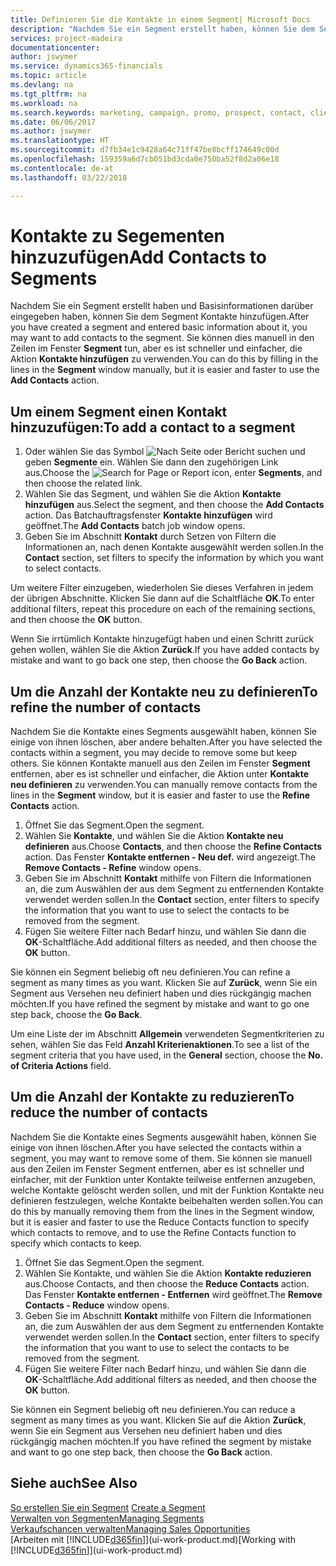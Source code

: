 ```yaml
---
title: Definieren Sie die Kontakte in einem Segment| Microsoft Docs
description: "Nachdem Sie ein Segment erstellt haben, können Sie dem Segment Kontakte zum Beispiel als Teil der bestimmte Kunden oder der Clients einer Werbekampagnezielgruppenadressierung hinzufügen."
services: project-madeira
documentationcenter: 
author: jswymer
ms.service: dynamics365-financials
ms.topic: article
ms.devlang: na
ms.tgt_pltfrm: na
ms.workload: na
ms.search.keywords: marketing, campaign, promo, prospect, contact, client, customer
ms.date: 06/06/2017
ms.author: jswymer
ms.translationtype: HT
ms.sourcegitcommit: d7fb34e1c9428a64c71ff47be8bcff174649c00d
ms.openlocfilehash: 159359a6d7cb051bd3cda0e750ba52f8d2a06e18
ms.contentlocale: de-at
ms.lasthandoff: 03/22/2018

---
```

# <a name="add-contacts-to-segments"></a><span data-ttu-id="ad381-103">Kontakte zu Segementen hinzuzufügen</span><span class="sxs-lookup"><span data-stu-id="ad381-103">Add Contacts to Segments</span></span>
<span data-ttu-id="ad381-104">Nachdem Sie ein Segment erstellt haben und Basisinformationen darüber eingegeben haben, können Sie dem Segment Kontakte hinzufügen.</span><span class="sxs-lookup"><span data-stu-id="ad381-104">After you have created a segment and entered basic information about it, you may want to add contacts to the segment.</span></span> <span data-ttu-id="ad381-105">Sie können dies manuell in den Zeilen im Fenster **Segment** tun, aber es ist schneller und einfacher, die Aktion **Kontakte hinzufügen** zu verwenden.</span><span class="sxs-lookup"><span data-stu-id="ad381-105">You can do this by filling in the lines in the **Segment** window manually, but it is easier and faster to use the **Add Contacts** action.</span></span>

## <a name="to-add-a-contact-to-a-segment"></a><span data-ttu-id="ad381-106">Um einem Segment einen Kontakt hinzuzufügen:</span><span class="sxs-lookup"><span data-stu-id="ad381-106">To add a contact to a segment</span></span>
1. <span data-ttu-id="ad381-107">Oder wählen Sie das Symbol ![Nach Seite oder Bericht suchen](media/ui-search/search_small.png "Nach Seite oder Bericht suchen") und geben **Segmente** ein. Wählen Sie dann den zugehörigen Link aus.</span><span class="sxs-lookup"><span data-stu-id="ad381-107">Choose the ![Search for Page or Report](media/ui-search/search_small.png "Search for Page or Report icon") icon, enter **Segments**, and then choose the related link.</span></span>  
2. <span data-ttu-id="ad381-108">Wählen Sie das Segment, und wählen Sie die Aktion **Kontakte hinzufügen** aus.</span><span class="sxs-lookup"><span data-stu-id="ad381-108">Select the segment, and then choose the **Add Contacts** action.</span></span> <span data-ttu-id="ad381-109">Das Batchauftragsfenster **Kontakte hinzufügen** wird geöffnet.</span><span class="sxs-lookup"><span data-stu-id="ad381-109">The **Add Contacts** batch job window opens.</span></span>
3. <span data-ttu-id="ad381-110">Geben Sie im Abschnitt **Kontakt** durch Setzen von Filtern die Informationen an, nach denen Kontakte ausgewählt werden sollen.</span><span class="sxs-lookup"><span data-stu-id="ad381-110">In the **Contact** section, set filters to specify the information by which you want to select contacts.</span></span>

<span data-ttu-id="ad381-111">Um weitere Filter einzugeben, wiederholen Sie dieses Verfahren in jedem der übrigen Abschnitte. Klicken Sie dann auf die Schaltfläche **OK**.</span><span class="sxs-lookup"><span data-stu-id="ad381-111">To enter additional filters, repeat this procedure on each of the remaining sections, and then choose the **OK** button.</span></span>

<span data-ttu-id="ad381-112">Wenn Sie irrtümlich Kontakte hinzugefügt haben und einen Schritt zurück gehen wollen, wählen Sie die Aktion **Zurück**.</span><span class="sxs-lookup"><span data-stu-id="ad381-112">If you have added contacts by mistake and want to go back one step, then choose the **Go Back** action.</span></span>

## <a name="to-refine-the-number-of-contacts"></a><span data-ttu-id="ad381-113">Um die Anzahl der Kontakte neu zu definieren</span><span class="sxs-lookup"><span data-stu-id="ad381-113">To refine the number of contacts</span></span>
<span data-ttu-id="ad381-114">Nachdem Sie die Kontakte eines Segments ausgewählt haben, können Sie einige von ihnen löschen, aber andere behalten.</span><span class="sxs-lookup"><span data-stu-id="ad381-114">After you have selected the contacts within a segment, you may decide to remove some but keep others.</span></span> <span data-ttu-id="ad381-115">Sie können Kontakte manuell aus den Zeilen im Fenster **Segment** entfernen, aber es ist schneller und einfacher, die Aktion unter **Kontakte neu definieren** zu verwenden.</span><span class="sxs-lookup"><span data-stu-id="ad381-115">You can manually remove contacts from the lines in the **Segment** window, but it is easier and faster to use the **Refine Contacts** action.</span></span>

1. <span data-ttu-id="ad381-116">Öffnet Sie das Segment.</span><span class="sxs-lookup"><span data-stu-id="ad381-116">Open the segment.</span></span>
2. <span data-ttu-id="ad381-117">Wählen Sie **Kontakte**, und wählen Sie die Aktion **Kontakte neu definieren** aus.</span><span class="sxs-lookup"><span data-stu-id="ad381-117">Choose **Contacts**, and then choose the **Refine Contacts** action.</span></span> <span data-ttu-id="ad381-118">Das Fenster **Kontakte entfernen - Neu def.** wird angezeigt.</span><span class="sxs-lookup"><span data-stu-id="ad381-118">The **Remove Contacts - Refine** window opens.</span></span>
3. <span data-ttu-id="ad381-119">Geben Sie im Abschnitt **Kontakt** mithilfe von Filtern die Informationen an, die zum Auswählen der aus dem Segment zu entfernenden Kontakte verwendet werden sollen.</span><span class="sxs-lookup"><span data-stu-id="ad381-119">In the **Contact** section, enter filters to specify the information that you want to use to select the contacts to be removed from the segment.</span></span>
4. <span data-ttu-id="ad381-120">Fügen Sie weitere Filter nach Bedarf hinzu, und wählen Sie dann die **OK**-Schaltfläche.</span><span class="sxs-lookup"><span data-stu-id="ad381-120">Add additional filters as needed, and then choose the **OK** button.</span></span>

<span data-ttu-id="ad381-121">Sie können ein Segment beliebig oft neu definieren.</span><span class="sxs-lookup"><span data-stu-id="ad381-121">You can refine a segment as many times as you want.</span></span> <span data-ttu-id="ad381-122">Klicken Sie auf **Zurück**, wenn Sie ein Segment aus Versehen neu definiert haben und dies rückgängig machen möchten.</span><span class="sxs-lookup"><span data-stu-id="ad381-122">If you have refined the segment by mistake and want to go one step back, choose the **Go Back**.</span></span>

<span data-ttu-id="ad381-123">Um eine Liste der im Abschnitt **Allgemein** verwendeten Segmentkriterien zu sehen, wählen Sie das Feld **Anzahl Kriterienaktionen**.</span><span class="sxs-lookup"><span data-stu-id="ad381-123">To see a list of the segment criteria that you have used, in the **General** section, choose the **No. of Criteria Actions** field.</span></span>

## <a name="to-reduce-the-number-of-contacts"></a><span data-ttu-id="ad381-124">Um die Anzahl der Kontakte zu reduzieren</span><span class="sxs-lookup"><span data-stu-id="ad381-124">To reduce the number of contacts</span></span>
<span data-ttu-id="ad381-125">Nachdem Sie die Kontakte eines Segments ausgewählt haben, können Sie einige von ihnen löschen.</span><span class="sxs-lookup"><span data-stu-id="ad381-125">After you have selected the contacts within a segment, you may want to remove some of them.</span></span> <span data-ttu-id="ad381-126">Sie können sie manuell aus den Zeilen im Fenster Segment entfernen, aber es ist schneller und einfacher, mit der Funktion unter Kontakte teilweise entfernen anzugeben, welche Kontakte gelöscht werden sollen, und mit der Funktion Kontakte neu definieren festzulegen, welche Kontakte beibehalten werden sollen.</span><span class="sxs-lookup"><span data-stu-id="ad381-126">You can do this by manually removing them from the lines in the Segment window, but it is easier and faster to use the Reduce Contacts function to specify which contacts to remove, and to use the Refine Contacts function to specify which contacts to keep.</span></span>

1. <span data-ttu-id="ad381-127">Öffnet Sie das Segment.</span><span class="sxs-lookup"><span data-stu-id="ad381-127">Open the segment.</span></span>
2. <span data-ttu-id="ad381-128">Wählen Sie Kontakte, und wählen Sie die Aktion **Kontakte reduzieren** aus.</span><span class="sxs-lookup"><span data-stu-id="ad381-128">Choose Contacts, and then choose the **Reduce Contacts** action.</span></span> <span data-ttu-id="ad381-129">Das Fenster **Kontakte entfernen - Entfernen** wird geöffnet.</span><span class="sxs-lookup"><span data-stu-id="ad381-129">The **Remove Contacts - Reduce** window opens.</span></span>
3. <span data-ttu-id="ad381-130">Geben Sie im Abschnitt **Kontakt** mithilfe von Filtern die Informationen an, die zum Auswählen der aus dem Segment zu entfernenden Kontakte verwendet werden sollen.</span><span class="sxs-lookup"><span data-stu-id="ad381-130">In the **Contact** section, enter filters to specify the information that you want to use to select the contacts to be removed from the segment.</span></span>
4. <span data-ttu-id="ad381-131">Fügen Sie weitere Filter nach Bedarf hinzu, und wählen Sie dann die **OK**-Schaltfläche.</span><span class="sxs-lookup"><span data-stu-id="ad381-131">Add additional filters as needed, and then choose the **OK** button.</span></span>

<span data-ttu-id="ad381-132">Sie können ein Segment beliebig oft neu definieren.</span><span class="sxs-lookup"><span data-stu-id="ad381-132">You can reduce a segment as many times as you want.</span></span> <span data-ttu-id="ad381-133">Klicken Sie auf die Aktion **Zurück**, wenn Sie ein Segment aus Versehen neu definiert haben und dies rückgängig machen möchten.</span><span class="sxs-lookup"><span data-stu-id="ad381-133">If you have refined the segment by mistake and want to go one step back, then choose the **Go Back** action.</span></span>

## <a name="see-also"></a><span data-ttu-id="ad381-134">Siehe auch</span><span class="sxs-lookup"><span data-stu-id="ad381-134">See Also</span></span>
<span data-ttu-id="ad381-135">[So erstellen Sie ein Segment](marketing-how-create-segment.md) </span><span class="sxs-lookup"><span data-stu-id="ad381-135">[Create a Segment](marketing-how-create-segment.md) </span></span>  
[<span data-ttu-id="ad381-136">Verwalten von Segmenten</span><span class="sxs-lookup"><span data-stu-id="ad381-136">Managing Segments</span></span>](marketing-segments.md)  
[<span data-ttu-id="ad381-137">Verkaufschancen verwalten</span><span class="sxs-lookup"><span data-stu-id="ad381-137">Managing Sales Opportunities</span></span>](marketing-manage-sales-opportunities.md)  
<span data-ttu-id="ad381-138">[Arbeiten mit [!INCLUDE[d365fin](includes/d365fin_md.md)]](ui-work-product.md)</span><span class="sxs-lookup"><span data-stu-id="ad381-138">[Working with [!INCLUDE[d365fin](includes/d365fin_md.md)]](ui-work-product.md)</span></span>  

